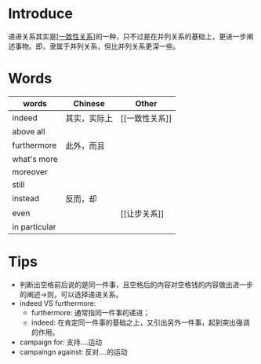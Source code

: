 # Introduce
递进关系其实是[[一致性关系]](并列关系)的一种，只不过是在并列关系的基础上，更进一步阐述事物。即，隶属于并列关系，但比并列关系更深一些。
# Words
words | Chinese | Other 
-------|-------|------
indeed | 其实，实际上 | [[一致性关系]]
above all | | 
furthermore | 此外，而且 | 
what's more | | 
moreover | | 
still | | 
instead | 反而，却 | 
even | | [[让步关系]]
in particular | | 
# Tips
* 判断出空格前后说的是同一件事，且空格后的内容对空格钱的内容做出进一步的阐述->则，可以选择递进关系。
* indeed VS furthermore:
	* furthermore: 通常指同一件事的递进；
	* indeed: 在肯定同一件事的基础之上，又引出另外一件事，起到突出强调的作用。
* campaign for: 支持....运动
* campaingn against: 反对....的运动